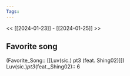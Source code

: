 ```yaml
---
Tags:
---
```

<< [[2024-01-23]] - [[2024-01-25]] >>
## Favorite song
(Favorite_Song:: [[Luv(sic.) pt3 (feat. Shing02)]])
Luv(sic.)_pt3_(feat._Shing02):: 6
